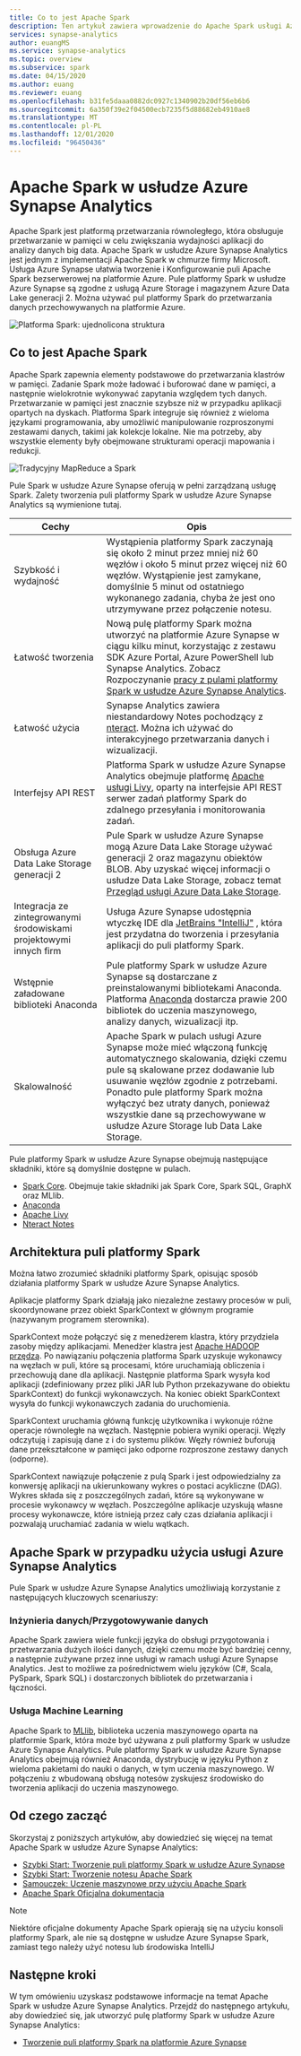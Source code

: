 ```yaml
---
title: Co to jest Apache Spark
description: Ten artykuł zawiera wprowadzenie do Apache Spark usługi Azure Synapse Analytics i różnych scenariuszy, w których można używać platformy Spark.
services: synapse-analytics
author: euangMS
ms.service: synapse-analytics
ms.topic: overview
ms.subservice: spark
ms.date: 04/15/2020
ms.author: euang
ms.reviewer: euang
ms.openlocfilehash: b31fe5daaa0882dc0927c1340902b20df56eb6b6
ms.sourcegitcommit: 6a350f39e2f04500ecb7235f5d88682eb4910ae8
ms.translationtype: MT
ms.contentlocale: pl-PL
ms.lasthandoff: 12/01/2020
ms.locfileid: "96450436"
---
```

# <a name="apache-spark-in-azure-synapse-analytics"></a>Apache Spark w usłudze Azure Synapse Analytics

Apache Spark jest platformą przetwarzania równoległego, która obsługuje przetwarzanie w pamięci w celu zwiększania wydajności aplikacji do analizy danych big data. Apache Spark w usłudze Azure Synapse Analytics jest jednym z implementacji Apache Spark w chmurze firmy Microsoft. Usługa Azure Synapse ułatwia tworzenie i Konfigurowanie puli Apache Spark bezserwerowej na platformie Azure. Pule platformy Spark w usłudze Azure Synapse są zgodne z usługą Azure Storage i magazynem Azure Data Lake generacji 2. Można używać pul platformy Spark do przetwarzania danych przechowywanych na platformie Azure.

![Platforma Spark: ujednolicona struktura](./media/apache-spark-overview/spark-overview.png)

## <a name="what-is-apache-spark"></a>Co to jest Apache Spark

Apache Spark zapewnia elementy podstawowe do przetwarzania klastrów w pamięci. Zadanie Spark może ładować i buforować dane w pamięci, a następnie wielokrotnie wykonywać zapytania względem tych danych. Przetwarzanie w pamięci jest znacznie szybsze niż w przypadku aplikacji opartych na dyskach. Platforma Spark integruje się również z wieloma językami programowania, aby umożliwić manipulowanie rozproszonymi zestawami danych, takimi jak kolekcje lokalne. Nie ma potrzeby, aby wszystkie elementy były obejmowane strukturami operacji mapowania i redukcji.

![Tradycyjny MapReduce a Spark](./media/apache-spark-overview/map-reduce-vs-spark.png)

Pule Spark w usłudze Azure Synapse oferują w pełni zarządzaną usługę Spark. Zalety tworzenia puli platformy Spark w usłudze Azure Synapse Analytics są wymienione tutaj.

| Cechy | Opis |
| --- | --- |
| Szybkość i wydajność |Wystąpienia platformy Spark zaczynają się około 2 minut przez mniej niż 60 węzłów i około 5 minut przez więcej niż 60 węzłów. Wystąpienie jest zamykane, domyślnie 5 minut od ostatniego wykonanego zadania, chyba że jest ono utrzymywane przez połączenie notesu. |
| Łatwość tworzenia |Nową pulę platformy Spark można utworzyć na platformie Azure Synapse w ciągu kilku minut, korzystając z zestawu SDK Azure Portal, Azure PowerShell lub Synapse Analytics. Zobacz Rozpoczynanie [pracy z pulami platformy Spark w usłudze Azure Synapse Analytics](../quickstart-create-apache-spark-pool-studio.md). |
| Łatwość użycia |Synapse Analytics zawiera niestandardowy Notes pochodzący z [nteract](https://nteract.io/). Można ich używać do interakcyjnego przetwarzania danych i wizualizacji.|
| Interfejsy API REST |Platforma Spark w usłudze Azure Synapse Analytics obejmuje platformę [Apache usługi Livy](https://github.com/cloudera/hue/tree/master/apps/spark/java#welcome-to-livy-the-rest-spark-server), oparty na interfejsie API REST serwer zadań platformy Spark do zdalnego przesyłania i monitorowania zadań. |
| Obsługa Azure Data Lake Storage generacji 2| Pule Spark w usłudze Azure Synapse mogą Azure Data Lake Storage używać generacji 2 oraz magazynu obiektów BLOB. Aby uzyskać więcej informacji o usłudze Data Lake Storage, zobacz temat [Przegląd usługi Azure Data Lake Storage](../../data-lake-store/data-lake-store-overview.md). |
| Integracja ze zintegrowanymi środowiskami projektowymi innych firm | Usługa Azure Synapse udostępnia wtyczkę IDE dla [JetBrains "IntelliJ"](https://www.jetbrains.com/idea/) , która jest przydatna do tworzenia i przesyłania aplikacji do puli platformy Spark. |
| Wstępnie załadowane biblioteki Anaconda |Pule platformy Spark w usłudze Azure Synapse są dostarczane z preinstalowanymi bibliotekami Anaconda. Platforma [Anaconda](https://docs.continuum.io/anaconda/) dostarcza prawie 200 bibliotek do uczenia maszynowego, analizy danych, wizualizacji itp. |
| Skalowalność | Apache Spark w pulach usługi Azure Synapse może mieć włączoną funkcję automatycznego skalowania, dzięki czemu pule są skalowane przez dodawanie lub usuwanie węzłów zgodnie z potrzebami. Ponadto pule platformy Spark można wyłączyć bez utraty danych, ponieważ wszystkie dane są przechowywane w usłudze Azure Storage lub Data Lake Storage. |

Pule platformy Spark w usłudze Azure Synapse obejmują następujące składniki, które są domyślnie dostępne w pulach.

- [Spark Core](https://spark.apache.org/docs/2.4.5/). Obejmuje takie składniki jak Spark Core, Spark SQL, GraphX oraz MLlib.
- [Anaconda](https://docs.continuum.io/anaconda/)
- [Apache Livy](https://github.com/cloudera/hue/tree/master/apps/spark/java#welcome-to-livy-the-rest-spark-server)
- [Nteract Notes](https://nteract.io/)

## <a name="spark-pool-architecture"></a>Architektura puli platformy Spark

Można łatwo zrozumieć składniki platformy Spark, opisując sposób działania platformy Spark w usłudze Azure Synapse Analytics.

Aplikacje platformy Spark działają jako niezależne zestawy procesów w puli, skoordynowane przez obiekt SparkContext w głównym programie (nazywanym programem sterownika).

SparkContext może połączyć się z menedżerem klastra, który przydziela zasoby między aplikacjami. Menedżer klastra jest [Apache HADOOP przędzą](https://hadoop.apache.org/docs/current/hadoop-yarn/hadoop-yarn-site/YARN.html). Po nawiązaniu połączenia platforma Spark uzyskuje wykonawcy na węzłach w puli, które są procesami, które uruchamiają obliczenia i przechowują dane dla aplikacji. Następnie platforma Spark wysyła kod aplikacji (zdefiniowany przez pliki JAR lub Python przekazywane do obiektu SparkContext) do funkcji wykonawczych. Na koniec obiekt SparkContext wysyła do funkcji wykonawczych zadania do uruchomienia.

SparkContext uruchamia główną funkcję użytkownika i wykonuje różne operacje równoległe na węzłach. Następnie pobiera wyniki operacji. Węzły odczytują i zapisują dane z i do systemu plików. Węzły również buforują dane przekształcone w pamięci jako odporne rozproszone zestawy danych (odporne).

SparkContext nawiązuje połączenie z pulą Spark i jest odpowiedzialny za konwersję aplikacji na ukierunkowany wykres o postaci acykliczne (DAG). Wykres składa się z poszczególnych zadań, które są wykonywane w procesie wykonawcy w węzłach. Poszczególne aplikacje uzyskują własne procesy wykonawcze, które istnieją przez cały czas działania aplikacji i pozwalają uruchamiać zadania w wielu wątkach.

## <a name="apache-spark-in-azure-synapse-analytics-use-cases"></a>Apache Spark w przypadku użycia usługi Azure Synapse Analytics

Pule Spark w usłudze Azure Synapse Analytics umożliwiają korzystanie z następujących kluczowych scenariuszy:

### <a name="data-engineeringdata-preparation"></a>Inżynieria danych/Przygotowywanie danych

Apache Spark zawiera wiele funkcji języka do obsługi przygotowania i przetwarzania dużych ilości danych, dzięki czemu może być bardziej cenny, a następnie zużywane przez inne usługi w ramach usługi Azure Synapse Analytics. Jest to możliwe za pośrednictwem wielu języków (C#, Scala, PySpark, Spark SQL) i dostarczonych bibliotek do przetwarzania i łączności.

### <a name="machine-learning"></a>Usługa Machine Learning

Apache Spark to [MLlib](https://spark.apache.org/mllib/), biblioteka uczenia maszynowego oparta na platformie Spark, która może być używana z puli platformy Spark w usłudze Azure Synapse Analytics. Pule platformy Spark w usłudze Azure Synapse Analytics obejmują również Anaconda, dystrybucję w języku Python z wieloma pakietami do nauki o danych, w tym uczenia maszynowego. W połączeniu z wbudowaną obsługą notesów zyskujesz środowisko do tworzenia aplikacji do uczenia maszynowego.

## <a name="where-do-i-start"></a>Od czego zacząć

Skorzystaj z poniższych artykułów, aby dowiedzieć się więcej na temat Apache Spark w usłudze Azure Synapse Analytics:

- [Szybki Start: Tworzenie puli platformy Spark w usłudze Azure Synapse](../quickstart-create-apache-spark-pool-portal.md)
- [Szybki Start: Tworzenie notesu Apache Spark](../quickstart-apache-spark-notebook.md)
- [Samouczek: Uczenie maszynowe przy użyciu Apache Spark](./apache-spark-machine-learning-mllib-notebook.md)
- [Apache Spark Oficjalna dokumentacja](https://spark.apache.org/docs/2.4.5/)

> [!NOTE]
> Niektóre oficjalne dokumenty Apache Spark opierają się na użyciu konsoli platformy Spark, ale nie są dostępne w usłudze Azure Synapse Spark, zamiast tego należy użyć notesu lub środowiska IntelliJ

## <a name="next-steps"></a>Następne kroki

W tym omówieniu uzyskasz podstawowe informacje na temat Apache Spark w usłudze Azure Synapse Analytics. Przejdź do następnego artykułu, aby dowiedzieć się, jak utworzyć pulę platformy Spark w usłudze Azure Synapse Analytics:

- [Tworzenie puli platformy Spark na platformie Azure Synapse](../quickstart-create-apache-spark-pool-portal.md)
